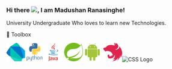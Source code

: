 ### Hi there <img src="https://raw.githubusercontent.com/MartinHeinz/MartinHeinz/master/wave.gif" width="30px">, I am Madushan Ranasinghe!

University Undergraduate Who loves to learn new Technologies.

🧰 Toolbox


<img src="https://github.com/devicons/devicon/blob/2ae2a900d2f041da66e950e4d48052658d850630/icons/dart/dart-original.svg" alt="CSS Logo" width="50" height="50"/><img src="https://github.com/devicons/devicon/blob/2ae2a900d2f041da66e950e4d48052658d850630/icons/python/python-original-wordmark.svg" alt="CSS Logo" width="50" height="50"/><img src="https://github.com/devicons/devicon/blob/2ae2a900d2f041da66e950e4d48052658d850630/icons/java/java-original-wordmark.svg" alt="CSS Logo" width="50" height="50"/>
<img src="https://github.com/devicons/devicon/blob/2ae2a900d2f041da66e950e4d48052658d850630/icons/spring/spring-original.svg" alt="JavaScript Logo" width="50" height="50"/><img src="https://github.com/devicons/devicon/blob/2ae2a900d2f041da66e950e4d48052658d850630/icons/android/android-original.svg" alt="JavaScript Logo" width="50" height="50"/>
<img src="https://github.com/devicons/devicon/blob/2ae2a900d2f041da66e950e4d48052658d850630/icons/nestjs/nestjs-plain.svg" alt="CSS Logo" width="50" height="50"/><img src="http://www.w3.org/2000/svg" alt="CSS Logo" width="50" height="50"/>


<!--
**Madushan98/Madushan98** is a ✨ _special_ ✨ repository because its `README.md` (this file) appears on your GitHub profile.

Here are some ideas to get you started:

- 🔭 I’m currently working on ...
- 🌱 I’m currently learning ...
- 👯 I’m looking to collaborate on ...
- 🤔 I’m looking for help with ...
- 💬 Ask me about ...
- 📫 How to reach me: ...
- 😄 Pronouns: ...
- ⚡ Fun fact: ...
-->
